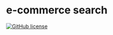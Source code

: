 # e-commerce search

[![GitHub license](https://img.shields.io/badge/license-MIT-blue.svg)](https://github.com/includeDaniel/ecommerce-search/blob/main/LICENSE)
